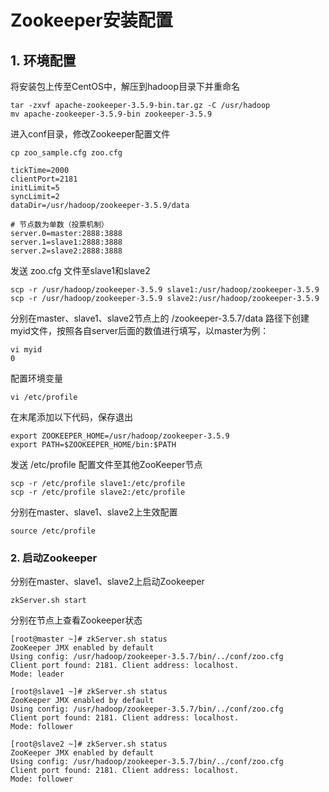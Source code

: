 # Zookeeper安装配置

## 1. 环境配置

将安装包上传至CentOS中，解压到hadoop目录下并重命名

    tar -zxvf apache-zookeeper-3.5.9-bin.tar.gz -C /usr/hadoop
    mv apache-zookeeper-3.5.9-bin zookeeper-3.5.9

进入conf目录，修改Zookeeper配置文件

```
cp zoo_sample.cfg zoo.cfg 
```

```
tickTime=2000
clientPort=2181
initLimit=5
syncLimit=2
dataDir=/usr/hadoop/zookeeper-3.5.9/data

# 节点数为单数（投票机制）
server.0=master:2888:3888
server.1=slave1:2888:3888
server.2=slave2:2888:3888
```

发送 zoo.cfg 文件至slave1和slave2

```
scp -r /usr/hadoop/zookeeper-3.5.9 slave1:/usr/hadoop/zookeeper-3.5.9
scp -r /usr/hadoop/zookeeper-3.5.9 slave2:/usr/hadoop/zookeeper-3.5.9
```

分别在master、slave1、slave2节点上的 /zookeeper-3.5.7/data 路径下创建myid文件，按照各自server后面的数值进行填写，以master为例：

```
vi myid
0
```

配置环境变量

	vi /etc/profile

在末尾添加以下代码，保存退出

	export ZOOKEEPER_HOME=/usr/hadoop/zookeeper-3.5.9
	export PATH=$ZOOKEEPER_HOME/bin:$PATH

发送 /etc/profile 配置文件至其他ZooKeeper节点

```
scp -r /etc/profile slave1:/etc/profile
scp -r /etc/profile slave2:/etc/profile
```

分别在master、slave1、slave2上生效配置

	source /etc/profile

### 2. 启动Zookeeper

分别在master、slave1、slave2上启动Zookeeper

	zkServer.sh start

分别在节点上查看Zookeeper状态

```
[root@master ~]# zkServer.sh status
ZooKeeper JMX enabled by default
Using config: /usr/hadoop/zookeeper-3.5.7/bin/../conf/zoo.cfg
Client port found: 2181. Client address: localhost.
Mode: leader
```

```
[root@slave1 ~]# zkServer.sh status
ZooKeeper JMX enabled by default
Using config: /usr/hadoop/zookeeper-3.5.7/bin/../conf/zoo.cfg
Client port found: 2181. Client address: localhost.
Mode: follower
```

```
[root@slave2 ~]# zkServer.sh status
ZooKeeper JMX enabled by default
Using config: /usr/hadoop/zookeeper-3.5.7/bin/../conf/zoo.cfg
Client port found: 2181. Client address: localhost.
Mode: follower
```

